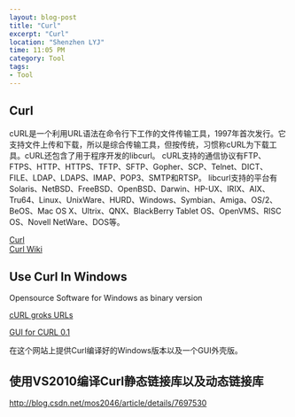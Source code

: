 ```yaml
---
layout: blog-post
title: "Curl"
excerpt: "Curl"
location: "Shenzhen LYJ"
time: 11:05 PM
category: Tool
tags:
- Tool
---
```


## Curl ##

cURL是一个利用URL语法在命令行下工作的文件传输工具，1997年首次发行。它支持文件上传和下载，所以是综合传输工具，但按传统，习惯称cURL为下载工具。cURL还包含了用于程序开发的libcurl。
cURL支持的通信协议有FTP、FTPS、HTTP、HTTPS、TFTP、SFTP、Gopher、SCP、Telnet、DICT、FILE、LDAP、LDAPS、IMAP、POP3、SMTP和RTSP。
libcurl支持的平台有Solaris、NetBSD、FreeBSD、OpenBSD、Darwin、HP-UX、IRIX、AIX、Tru64、Linux、UnixWare、HURD、Windows、Symbian、Amiga、OS/2、BeOS、Mac OS X、Ultrix、QNX、BlackBerry Tablet OS、OpenVMS、RISC OS、Novell NetWare、DOS等。

[Curl](http://curl.haxx.se/ "http://curl.haxx.se/")    
[Curl Wiki](http://zh.wikipedia.org/wiki/CURL "http://zh.wikipedia.org/wiki/CURL")    

## Use Curl In Windows ##

Opensource Software for Windows as binary version

[cURL groks URLs](http://www.paehl.com/open_source/?CURL_7.35.0)

[GUI for CURL 0.1](http://www.paehl.com/open_source/?CURL_7.35.0___GUI_for_CURL_0.1)

在这个网站上提供Curl编译好的Windows版本以及一个GUI外壳版。

## 使用VS2010编译Curl静态链接库以及动态链接库 ##

http://blog.csdn.net/mos2046/article/details/7697530
